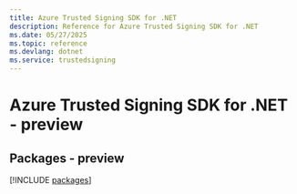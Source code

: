 ```yaml
---
title: Azure Trusted Signing SDK for .NET
description: Reference for Azure Trusted Signing SDK for .NET
ms.date: 05/27/2025
ms.topic: reference
ms.devlang: dotnet
ms.service: trustedsigning
---
```

# Azure Trusted Signing SDK for .NET - preview
## Packages - preview
[!INCLUDE [packages](trusted-signing-index.md)]